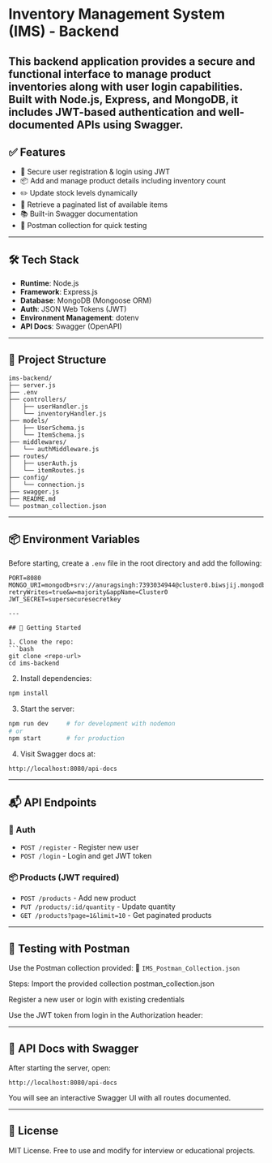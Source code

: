 # Inventory Management System (IMS) - Backend

This backend application provides a secure and functional interface to manage product inventories along with user login capabilities. Built with **Node.js**, **Express**, and **MongoDB**, it includes JWT-based authentication and well-documented APIs using Swagger.
---

## ✅ Features

- 🔐 Secure user registration & login using JWT
- 📦 Add and manage product details including inventory count
- ✏️ Update stock levels dynamically
- 📃 Retrieve a paginated list of available items
- 📚 Built-in Swagger documentation
- 📮 Postman collection for quick testing


---

## 🛠 Tech Stack

- **Runtime**: Node.js
- **Framework**: Express.js
- **Database**: MongoDB (Mongoose ORM)
- **Auth**: JSON Web Tokens (JWT)
- **Environment Management**: dotenv
- **API Docs**: Swagger (OpenAPI)

---

## 📁 Project Structure

```
ims-backend/
├── server.js
├── .env
├── controllers/
│   ├── userHandler.js
│   └── inventoryHandler.js
├── models/
│   ├── UserSchema.js
│   └── ItemSchema.js
├── middlewares/
│   └── authMiddleware.js
├── routes/
│   ├── userAuth.js
│   └── itemRoutes.js
├── config/
│   └── connection.js
├── swagger.js
├── README.md
└── postman_collection.json
```

---

## 📦 Environment Variables

Before starting, create a `.env` file in the root directory and add the following:

```env
PORT=8080
MONGO_URI=mongodb+srv://anuragsingh:7393034944@cluster0.biwsjij.mongodb.net/?retryWrites=true&w=majority&appName=Cluster0
JWT_SECRET=supersecuresecretkey

---

## 🚀 Getting Started

1. Clone the repo:
```bash
git clone <repo-url>
cd ims-backend
```

2. Install dependencies:
```bash
npm install
```

3. Start the server:
```bash
npm run dev     # for development with nodemon
# or
npm start       # for production
```

4. Visit Swagger docs at:
```
http://localhost:8080/api-docs
```

---

## 📬 API Endpoints

### 🔐 Auth
- `POST /register` - Register new user
- `POST /login` - Login and get JWT token

### 📦 Products (JWT required)
- `POST /products` - Add new product
- `PUT /products/:id/quantity` - Update quantity
- `GET /products?page=1&limit=10` - Get paginated products

---

## 🧪 Testing with Postman

Use the Postman collection provided:
📁 `IMS_Postman_Collection.json`

Steps:
Import the provided collection postman_collection.json

Register a new user or login with existing credentials

Use the JWT token from login in the Authorization header:

---

## 📄 API Docs with Swagger

After starting the server, open:
```
http://localhost:8080/api-docs
```
You will see an interactive Swagger UI with all routes documented.

---

## 📌 License

MIT License. Free to use and modify for interview or educational projects.